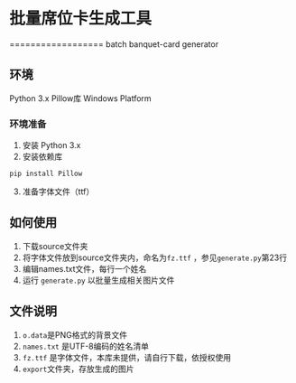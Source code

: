 # 批量席位卡生成工具
==================
batch banquet-card generator

## 环境

Python 3.x
Pillow库
Windows Platform

### 环境准备

1. 安装 Python 3.x
2. 安装依赖库
```
pip install Pillow
```
3. 准备字体文件（ttf）

## 如何使用

1. 下载source文件夹
2. 将字体文件放到source文件夹内，命名为```fz.ttf``` ，参见```generate.py```第23行
3. 编辑names.txt文件，每行一个姓名
4. 运行 ```generate.py``` 以批量生成相关图片文件

## 文件说明

1. ```o.data```是PNG格式的背景文件
2. ```names.txt``` 是UTF-8编码的姓名清单
3. ```fz.ttf``` 是字体文件，本库未提供，请自行下载，依授权使用
4. ```export```文件夹，存放生成的图片